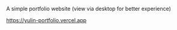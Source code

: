 A simple portfolio website (view via desktop for better experience)

https://yulin-portfolio.vercel.app
